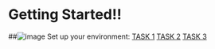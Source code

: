 # Getting Started!!

##![image](https://user-images.githubusercontent.com/53052899/122547191-6924a300-d04d-11eb-835d-daaf3d83129d.png)
Set up your environment:
<a href="https://github.com/shecoderfinally/SUMMER-ANALYTICS-2021/blob/main/WEEK%201/DAY%200/TASK%201">TASK 1</a>
<a href="https://github.com/shecoderfinally/SUMMER-ANALYTICS-2021/blob/main/WEEK%201/DAY%200/TASK%202">TASK 2</a>
<a href="https://github.com/shecoderfinally/SUMMER-ANALYTICS-2021/blob/main/WEEK%201/DAY%200/TASK%203">TASK 3</a>
